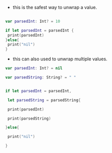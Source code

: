 - this is the safest way to unwrap a value. 

``` swift
      
var parsedInt: Int? = 10

if let parsedInt = parsedInt {
 print(parsedInt)
}else{
 print("nil")
}
```

- this can also used to unwrap multiple values.

``` swift
var parsedInt: Int? = nil

var parsedString: String? = " "


if let parsedInt = parsedInt,

 let parsedString = parsedString{

 print(parsedInt)

 print(parsedString)

}else{

 print("nil")

}
```